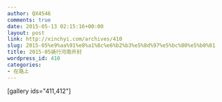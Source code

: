 ```yaml
---
author: QX4546
comments: true
date: 2015-05-13 02:15:16+00:00
layout: post
link: http://xinchyi.com/archives/410
slug: 2015-05%e9%aa%91%e8%a1%8c%e6%b2%b3%e5%8d%97%e5%bc%80%e5%b0%81
title: 2015-05骑行河南开封
wordpress_id: 410
categories:
- 在路上
---
```


[gallery ids="411,412"]



